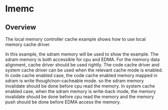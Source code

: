 # lmemc

## Overview

The local memory controller cache example shows how to use local memory cache driver.

In this example, the sdram memory will be used to show the example.
The sdram memory is both accessible for cpu and EDMA. For the memory data alignment, cache driver should be 
used rightly. The code cache driver and system cache driver can be used when the relevant cache mode is enabled.
In code cache enabled case, the code cache enabled memory mapped in sdram is write though/non-cacheable mode.
so the sdram memory invalidate should be done before cpu read the memory. In system cache enabled case, when the
sdram memory is write-back mode, the memory invalidate should be done before cpu read the memory and the
memory push should be done before EDMA access the memory.
